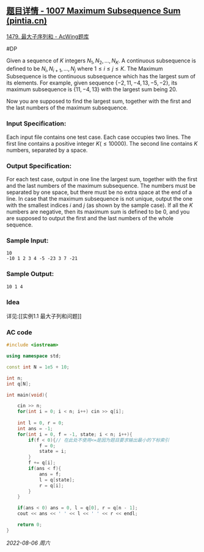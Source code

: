 ## [题目详情 - 1007 Maximum Subsequence Sum (pintia.cn)](https://pintia.cn/problem-sets/994805342720868352/problems/994805514284679168)

[1479. 最大子序列和 - AcWing题库](https://www.acwing.com/problem/content/1481/)

#DP

Given a sequence of $K$ integers ${ N_1, N_2, ..., N_K }$. A continuous subsequence is defined to be ${ N_i, N_{i+1}, ..., N_j }$ where $1≤i≤j≤K$. The Maximum Subsequence is the continuous subsequence which has the largest sum of its elements. For example, given sequence $\{ -2, 11, -4, 13, -5, -2 \}$, its maximum subsequence is $\{ 11, -4, 13 \}$ with the largest sum being 20.

Now you are supposed to find the largest sum, together with the first and the last numbers of the maximum subsequence.

### Input Specification:

Each input file contains one test case. Each case occupies two lines. The first line contains a positive integer $K (≤10000)$. The second line contains $K$ numbers, separated by a space.

### Output Specification:

For each test case, output in one line the largest sum, together with the first and the last numbers of the maximum subsequence. The numbers must be separated by one space, but there must be no extra space at the end of a line. In case that the maximum subsequence is not unique, output the one with the smallest indices $i$ and $j$ (as shown by the sample case). If all the $K$ numbers are negative, then its maximum sum is defined to be 0, and you are supposed to output the first and the last numbers of the whole sequence.

### Sample Input:

```in
10
-10 1 2 3 4 -5 -23 3 7 -21
```

### Sample Output:

```out
10 1 4
```

### Idea

详见:[[实例1.1 最大子列和问题]]

### AC code

```cpp
#include <iostream>

using namespace std;

const int N = 1e5 + 10;

int n;
int q[N];

int main(void){

    cin >> n; 
    for(int i = 0; i < n; i++) cin >> q[i];
    
    int l = 0, r = 0;
    int ans = -1;
    for(int i = 0, f = -1, state; i < n; i++){
        if(f < 0){// 在此处不使用<=是因为题目要求输出最小的下标索引
            f = 0;
            state = i;
        }
        f += q[i];
        if(ans < f){
            ans = f;
            l = q[state];
            r = q[i];
        }
    }

    if(ans < 0) ans = 0, l = q[0], r = q[n - 1];
    cout << ans << ' ' << l << ' ' << r << endl;

    return 0;
}
```


*2022-08-06 周六*